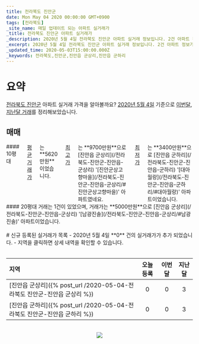 ```yaml
---
title: 전라북도 진안군
date: Mon May 04 2020 00:00:00 GMT+0900
tags: [전라북도]
_site_name: 매일 업데이트 되는 아파트 실거래가
_title: 전라북도 진안군 아파트 실거래가
_description: 2020년 5월 4일 전라북도 진안군 아파트 실거래 정보입니다. 2건 아파트 정보가 있습니다.
_excerpt: 2020년 5월 4일 전라북도 진안군 아파트 실거래 정보입니다. 2건 아파트 정보가 있습니다.
_updated_time: 2020-05-03T15:00:00.000Z
_keywords: 전라북도,진안군,진안읍 군상리,진안읍 군하리
---
```



# 요약
<ins>전라북도 진안군</ins> 아파트 실거래 가격을 알아볼까요? <ins>2020년 5월 4일</ins> 기준으로 <ins>이번달, 지난달 거래</ins>를 정리해보았습니다.

## 매매
<div class="container">
<div class="six columns" markdown="1">
#### 10평대
<ins>평균 거래가</ins>는 **5620만원**이었습니다. <ins>최고가</ins>는 **9700만원**으로 [진안읍 군상리](/전라북도-진안군-진안읍-군상리) '[진안군상고향마을](/전라북도-진안군-진안읍-군상리/#진안군상고향마을)' 아파트였네요. <ins>최저가</ins>는 **3400만원**으로 [진안읍 군하리](/전라북도-진안군-진안읍-군하리) '[대아월랑](/전라북도-진안군-진안읍-군하리/#대아월랑)' 아파트이었습니다.
</div>
<div class="six columns" markdown="1">
#### 20평대
거래는 1건이 있었으며, 거래가는 **5000만원**으로 [진안읍 군상리](/전라북도-진안군-진안읍-군상리) '[남광진솔](/전라북도-진안군-진안읍-군상리/#남광진솔)' 아파트이었습니다.
</div>
</div>


<br>
# 신규 등록된 실거래가 목록
- 2020년 5월 4일 **0** 건의 실거래가가 추가 되었습니다.
- 지역을 클릭하면 상세 내역을 확인할 수 있습니다.
<br><br>

| 지역 | 오늘 등록 | 이번달 | 지난달 |
|:---|:---:|:---:|:---:|
| [진안읍 군상리]({% post_url /2020-05-04-전라북도 진안군-진안읍 군상리 %}) | 0 | 0 | 3|
| [진안읍 군하리]({% post_url /2020-05-04-전라북도 진안군-진안읍 군하리 %}) | 0 | 0 | 3|

<p align="center"><br><img src="https://via.placeholder.com/700x120"><br></p>
